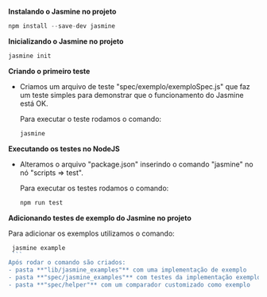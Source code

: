 **Instalando o Jasmine no projeto**
```javascript
npm install --save-dev jasmine
```

**Inicializando o Jasmine no projeto**
```javascript
jasmine init
```

**Criando o primeiro teste**

* Criamos um arquivo de teste "spec/exemplo/exemploSpec.js" que faz um  teste simples para demonstrar  que o funcionamento do Jasmine está OK.

    Para executar o teste rodamos o comando:

    ```javascript
    jasmine
    ```

**Executando os testes no NodeJS**

* Alteramos o arquivo "package.json" inserindo o comando "jasmine" no nó "scripts => test".

    Para executar os testes rodamos o comando:

    ```javascript
    npm run test
    ```
	
**Adicionando testes de exemplo do Jasmine no projeto**

Para adicionar os exemplos utilizamos o comando:

   ```javascript
    jasmine example
    ```
Após rodar o comando são criados:
- pasta **"lib/jasmine_examples"** com uma implementação de exemplo
- pasta **"spec/jasmine_examples"** com testes da implementação exemplo
- pasta **"spec/helper"** com um comparador customizado como exemplo